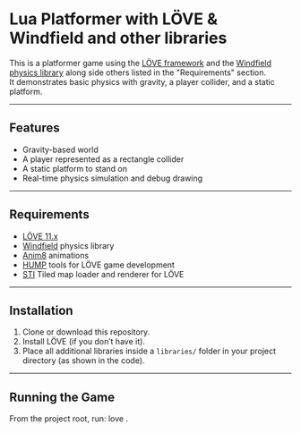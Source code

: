 # Lua Platformer with LÖVE & Windfield and other libraries

This is a platformer game using the [LÖVE framework](https://love2d.org/) and the [Windfield physics library](https://github.com/a327ex/windfield) along side others listed in the "Requirements" section.  
It demonstrates basic physics with gravity, a player collider, and a static platform.

---

## Features

- Gravity-based world
- A player represented as a rectangle collider
- A static platform to stand on
- Real-time physics simulation and debug drawing

---

## Requirements

- [LÖVE 11.x](https://love2d.org/)
- [Windfield](https://github.com/adnzzzzZ/windfield) physics library
- [Anim8](https://github.com/kikito/anim8) animations
- [HUMP](https://github.com/vrld/hump) tools for LÖVE game development
- [STI](https://github.com/karai17/Simple-Tiled-Implementation) Tiled map loader and renderer for LÖVE

---

## Installation

1. Clone or download this repository.
2. Install LÖVE (if you don’t have it).
3. Place all additional libraries inside a `libraries/` folder in your project directory (as shown in the code).

---

## Running the Game

From the project root, run: love .

